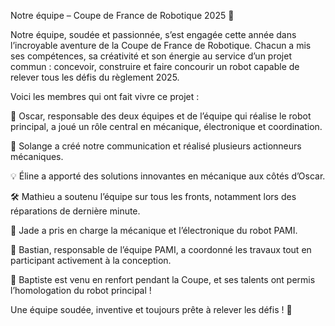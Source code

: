 Notre équipe – Coupe de France de Robotique 2025 🤖

Notre équipe, soudée et passionnée, s’est engagée cette année dans l’incroyable aventure de la Coupe de France de Robotique. Chacun a mis ses compétences, sa créativité et son énergie au service d’un projet commun : concevoir, construire et faire concourir un robot capable de relever tous les défis du règlement 2025.

Voici les membres qui ont fait vivre ce projet :


🔌 Oscar, responsable des deux équipes et de l’équipe qui réalise le robot principal, a joué un rôle central en mécanique, électronique et coordination.

📢 Solange a créé notre communication et réalisé plusieurs actionneurs mécaniques.

💡 Éline a apporté des solutions innovantes en mécanique aux côtés d’Oscar.

🛠️ Mathieu a soutenu l’équipe sur tous les fronts, notamment lors des réparations de dernière minute.

🔧 Jade a pris en charge la mécanique et l’électronique du robot PAMI.

🧠 Bastian, responsable de l’équipe PAMI, a coordonné les travaux tout en participant activement à la conception.

🔧 Baptiste est venu en renfort pendant la Coupe, et ses talents ont permis l’homologation du robot principal !

Une équipe soudée, inventive et toujours prête à relever les défis ! 🚀
